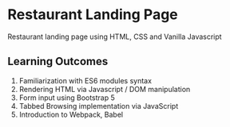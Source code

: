 # Restaurant Landing Page
Restaurant landing page using HTML, CSS and Vanilla Javascript

## Learning Outcomes
1. Familiarization with ES6 modules syntax
2. Rendering HTML via Javascript / DOM manipulation
3. Form input using Bootstrap 5
4. Tabbed Browsing implementation via JavaScript
5. Introduction to Webpack, Babel
